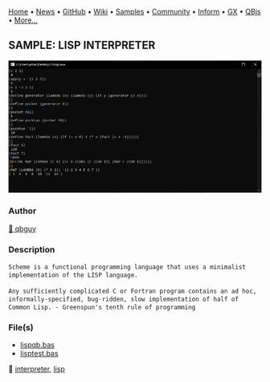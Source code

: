 [Home](https://qb64.com) • [News](../../news.md) • [GitHub](https://github.com/QB64Official/qb64) • [Wiki](https://github.com/QB64Official/qb64/wiki) • [Samples](../../samples.md) • [Community](../../community.md) • [Inform](../../inform.md) • [GX](../../gx.md) • [QBjs](../../qbjs.md) • [More...](../../more.md)

## SAMPLE: LISP INTERPRETER

![screenshot.png](img/screenshot.png)

### Author

[🐝 qbguy](../qbguy.md) 

### Description

```text
Scheme is a functional programming language that uses a minimalist implementation of the LISP language.

Any sufficiently complicated C or Fortran program contains an ad hoc, informally-specified, bug-ridden, slow implementation of half of Common Lisp. - Greenspun's tenth rule of programming
```

### File(s)

* [lispqb.bas](src/lispqb.bas)
* [lisptest.bas](src/lisptest.bas)

🔗 [interpreter](../interpreter.md), [lisp](../lisp.md)
